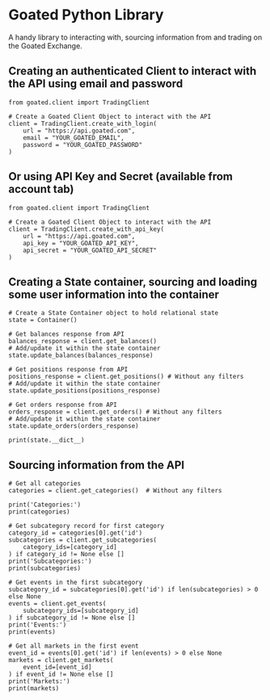 # Goated Python Library

A handy library to interacting with, sourcing information from and trading on the Goated Exchange.

## Creating an authenticated Client to interact with the API using email and password

```
from goated.client import TradingClient

# Create a Goated Client Object to interact with the API
client = TradingClient.create_with_login(
    url = "https://api.goated.com",
    email = "YOUR_GOATED_EMAIL",
    password = "YOUR_GOATED_PASSWORD"
)

```

## Or using API Key and Secret (available from account tab)

```
from goated.client import TradingClient

# Create a Goated Client Object to interact with the API
client = TradingClient.create_with_api_key(
    url = "https://api.goated.com",
    api_key = "YOUR_GOATED_API_KEY",
    api_secret = "YOUR_GOATED_API_SECRET"
)

```

## Creating a State container, sourcing and loading some user information into the container

```
# Create a State Container object to hold relational state
state = Container()

# Get balances response from API
balances_response = client.get_balances()
# Add/update it within the state container
state.update_balances(balances_response)

# Get positions response from API
positions_response = client.get_positions() # Without any filters
# Add/update it within the state container
state.update_positions(positions_response)

# Get orders response from API
orders_response = client.get_orders() # Without any filters
# Add/update it within the state container
state.update_orders(orders_response)

print(state.__dict__)

```

## Sourcing information from the API 

```
# Get all categories
categories = client.get_categories()  # Without any filters

print('Categories:')
print(categories)

# Get subcategory record for first category
category_id = categories[0].get('id')
subcategories = client.get_subcategories(
    category_ids=[category_id]
) if category_id != None else []
print('Subcategories:')
print(subcategories)

# Get events in the first subcategory
subcategory_id = subcategories[0].get('id') if len(subcategories) > 0 else None
events = client.get_events(
    subcategory_ids=[subcategory_id]
) if subcategory_id != None else []
print('Events:')
print(events)

# Get all markets in the first event
event_id = events[0].get('id') if len(events) > 0 else None
markets = client.get_markets(
    event_id=[event_id]
) if event_id != None else []
print('Markets:')
print(markets)


```

